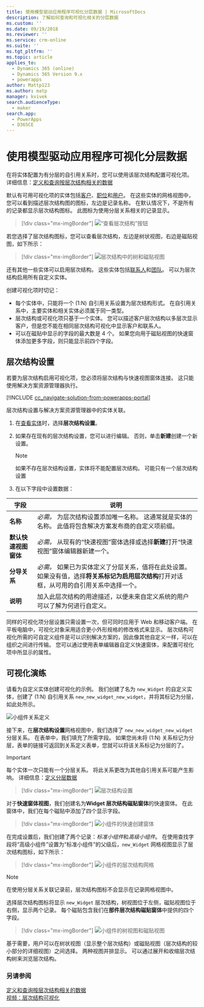 ```yaml
---
title: 使用模型驱动应用程序可视化分层数据 | MicrosoftDocs
description: 了解如何查询和可视化相关的分层数据
ms.custom: ''
ms.date: 09/19/2018
ms.reviewer: ''
ms.service: crm-online
ms.suite: ''
ms.tgt_pltfrm: ''
ms.topic: article
applies_to:
  - Dynamics 365 (online)
  - Dynamics 365 Version 9.x
  - powerapps
author: Mattp123
ms.author: matp
manager: kvivek
search.audienceType:
  - maker
search.app:
  - PowerApps
  - D365CE
---
```

# <a name="visualize-hierarchical-data-with-model-driven-apps"></a>使用模型驱动应用程序可视化分层数据

在将实体配置为有分层的自引用关系时，您可以使用该层次结构配置可视化项。 详细信息：[定义和查询按层次结构相关的数据](../common-data-service/define-query-hierarchical-data.md)

默认有可用可视化项的实体包括[客户](/powerapps/developer/common-data-service/reference/entities/account)、[职位](/powerapps/developer/common-data-service/reference/entities/position)和[用户](/powerapps/developer/common-data-service/reference/entities/systemuser)。 在这些实体的网格视图中，您可以看到描述层次结构图的图标，左边是记录名称。 在默认情况下，不是所有的记录都显示层次结构图标。 此图标为使用分层关系相关的记录显示。  
> [!div class="mx-imgBorder"] 
> ![“查看层次结构”按钮](media/view-hierarchy-button.png)  
  
 若您选择了层次结构图标，您可以查看层次结构，左边是树状视图，右边是磁贴视图，如下所示：  
  
> [!div class="mx-imgBorder"] 
> ![层次结构中的树和磁贴视图](media/tree-view-and-tile-view-in-hierarchy.png)  
  
 还有其他一些实体可以启用层次结构。 这些实体包括[联系人](/powerapps/developer/common-data-service/reference/entities/contact)和[团队](/powerapps/developer/common-data-service/reference/entities/team)。 可以为层次结构启用所有自定义实体。  
  
创建可视化项时切记：  
  
- 每个实体中，只能将一个 (1:N) 自引用关系设置为层次结构形式。 在自引用关系中，主要实体和相关实体必须属于同一类型。  
- 层次结构或可视化项只基于一个实体。 您可以描述客户层次结构以多层次显示客户，但是您不能在相同层次结构可视化中显示客户和联系人。 
- 可以在磁贴中显示的字段的最大数是 4 个。 如果您向用于磁贴视图的快速窗体添加更多字段，则只能显示前四个字段。 

## <a name="hierarchy-settings"></a>层次结构设置

若要为层次结构启用可视化项，您必须将层次结构与快速视图窗体连接。 这只能使用解决方案资源管理器执行。

[!INCLUDE [cc_navigate-solution-from-powerapps-portal](../../includes/cc_navigate-solution-from-powerapps-portal.md)]

层次结构设置与解决方案资源管理器中的实体关联。 

1. 在[查看实体](../common-data-service/create-edit-entities-solution-explorer.md#view-entities)时，选择**层次结构设置**。
2. 如果存在现有的层次结构设置，您可以进行编辑。 否则，单击**新建**创建一个新设置。
    
    > [!NOTE]
    > 如果不存在层次结构设置，实体将不能配置层次结构。
    >可能只有一个层次结构设置 

1. 在以下字段中设置数据：

|字段|说明|
|--|--|
|**名称**|*必需。* 为层次结构设置添加唯一名称。 这通常就是实体的名称。 此值将包含解决方案发布商的自定义项前缀。|
|**默认快速视图窗体**|*必需。* 从现有的“快速视图”窗体选择或选择**新建**打开“快速视图”窗体编辑器新建一个。|
|**分导关系**|*必需。* 如果已为实体定义了分层关系，值将在此处设置。 如果没有值，选择**将关系标记为启用层次结构**打开对话框，从可用的自引用关系中选择一个。|
|**说明**|加入此层次结构的用途描述，以便未来自定义系统的用户可以了解为何进行自定义。|
    

同样的可视化项分层设置只需设置一次，但可同时应用于 Web 和移动客户端。 在平板电脑中，可视化对象采用适合更小外形规格的修改格式来显示。 层次结构可视化所需的可自定义组件是可以识别解决方案的，因此像其他自定义一样，可以在组织之间进行传输。 您可以通过使用表单编辑器自定义快速窗体，来配置可视化项中所显示的属性。
  
## <a name="visualization-walk-through"></a>可视化演练

请看为自定义实体创建可视化的示例。 我们创建了名为 `new_Widget` 的自定义实体，创建了 (1:N) 自引用关系 `new_new_widget_new_widget`，并将其标记为分层，如此处所示。  
  
![小组件关系定义](media/widget-relationship-definition.png)  
  
接下来，在**层次结构设置**网格视图中，我们选择了 `new_new_widget_new_widget` 分层关系。 在表单中，我们填充了所需字段。 如果您尚未将 (1:N) 关系标记为分层，表单的链接可返回到关系定义表单，您就可以将该关系标记为分层的了。  

> [!IMPORTANT]
> 每个实体一次只能有一个分层关系。 将此关系更改为其他自引用关系可能产生影响。 详细信息：[定义分层数据](../common-data-service/define-query-hierarchical-data.md#define-hierarchical-data)

> [!div class="mx-imgBorder"] 
> ![层次结构设置](media/hierarchy-settings.png)  
  
对于**快速窗体视图**，我们创建名为**Widget 层次结构磁贴窗体**的快速窗体。 在此窗体中，我们在每个磁贴中添加了四个显示字段。  

> [!div class="mx-imgBorder"] 
> ![小组件的快速创建窗体](media/create-quickform.png)  
  
在完成设置后，我们创建了两个记录：*标准小组件*和*高级小组件*。 在使用查找字段将“高级小组件”设置为“标准小组件”的父级后，`new_Widget` 网格视图显示了层次结构图标，如下所示：  

> [!div class="mx-imgBorder"] 
> ![小组件的层次结构网格](media/widget-hierarchy-grid.png)  
  
> [!NOTE]
>  在使用分层关系关联记录前，层次结构图标不会显示在记录网格视图中。  
  
选择层次结构图标将显示 `new_Widget` 层次结构，树视图位于左侧，磁贴视图位于右侧，显示两个记录。 每个磁贴包含我们在**部件层次结构磁贴窗体**中提供的四个字段。  

> [!div class="mx-imgBorder"] 
> ![小组件的树视图和磁贴视图](media/widget-tree-tiles.png)  

基于需要，用户可以在树状视图（显示整个层次结构）或磁贴视图（层次结构的较小部分的详细视图）之间选择。 两种视图并排显示。 可以通过展开和收缩层次结构树来浏览层次结构。 

### <a name="see-also"></a>另请参阅 

[定义和查询按层次结构相关的数据](../common-data-service/define-query-hierarchical-data.md)<br />
[视频：层次结构可视化](http://www.youtube.com/watch?v=_dGBE6icLNw&index=9&list=PLC3591A8FE4ADBE07)
